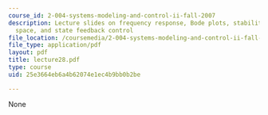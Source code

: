 ```yaml
---
course_id: 2-004-systems-modeling-and-control-ii-fall-2007
description: Lecture slides on frequency response, Bode plots, stability in state
  space, and state feedback control
file_location: /coursemedia/2-004-systems-modeling-and-control-ii-fall-2007/25e3664eb6a4b62074e1ec4b9bb0b2be_lecture28.pdf
file_type: application/pdf
layout: pdf
title: lecture28.pdf
type: course
uid: 25e3664eb6a4b62074e1ec4b9bb0b2be

---
```

None